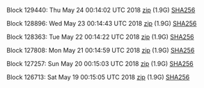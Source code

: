 Block 129440: Thu May 24 00:14:02 UTC 2018 [zip](https://dash-bootstrap.ams3.digitaloceanspaces.com/testnet/2018-05-24/bootstrap.dat.zip) (1.9G) [SHA256](https://dash-bootstrap.ams3.digitaloceanspaces.com/testnet/2018-05-24/sha256.txt)

Block 128896: Wed May 23 00:14:43 UTC 2018 [zip](https://dash-bootstrap.ams3.digitaloceanspaces.com/testnet/2018-05-23/bootstrap.dat.zip) (1.9G) [SHA256](https://dash-bootstrap.ams3.digitaloceanspaces.com/testnet/2018-05-23/sha256.txt)

Block 128363: Tue May 22 00:14:22 UTC 2018 [zip](https://dash-bootstrap.ams3.digitaloceanspaces.com/testnet/2018-05-22/bootstrap.dat.zip) (1.9G) [SHA256](https://dash-bootstrap.ams3.digitaloceanspaces.com/testnet/2018-05-22/sha256.txt)

Block 127808: Mon May 21 00:14:59 UTC 2018 [zip](https://dash-bootstrap.ams3.digitaloceanspaces.com/testnet/2018-05-21/bootstrap.dat.zip) (1.9G) [SHA256](https://dash-bootstrap.ams3.digitaloceanspaces.com/testnet/2018-05-21/sha256.txt)

Block 127257: Sun May 20 00:15:03 UTC 2018 [zip](https://dash-bootstrap.ams3.digitaloceanspaces.com/testnet/2018-05-20/bootstrap.dat.zip) (1.9G) [SHA256](https://dash-bootstrap.ams3.digitaloceanspaces.com/testnet/2018-05-20/sha256.txt)

Block 126713: Sat May 19 00:15:05 UTC 2018 [zip](https://dash-bootstrap.ams3.digitaloceanspaces.com/testnet/2018-05-19/bootstrap.dat.zip) (1.9G) [SHA256](https://dash-bootstrap.ams3.digitaloceanspaces.com/testnet/2018-05-19/sha256.txt)
